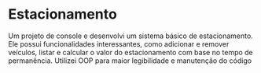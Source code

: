 # Estacionamento
<p>
Um projeto de console e desenvolvi um sistema básico de estacionamento. Ele possui funcionalidades interessantes, como adicionar e remover veículos, listar e calcular o valor do estacionamento com base no tempo de permanência. Utilizei OOP para maior legibilidade e manutenção do código
</p>
